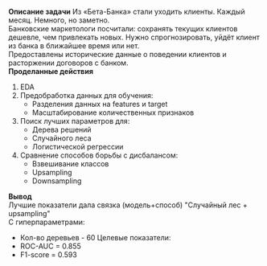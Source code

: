 **Описание задачи**
Из «Бета-Банка» стали уходить клиенты. Каждый месяц. Немного, но заметно.  
Банковские маркетологи посчитали: сохранять текущих клиентов дешевле, чем привлекать новых.
Нужно спрогнозировать, уйдёт клиент из банка в ближайшее время или нет.  
Предоставлены исторические данные о поведении клиентов и расторжении договоров с банком.  
**Проделанные действия**
1. EDA
2. Предобработка данных для обучения:
    - Разделения данных на features и target
    - Масштабирование количественных признаков
3. Поиск лучших параметров для:
    - Дерева решений
    - Случайного леса
    - Логистической регрессии
4. Сравнение способов борьбы с дисбалансом:
    - Взвешивание классов
    - Upsampling
    - Downsampling  

**Вывод**  
Лучшие показатели дала связка (модель+способ) "Случайный лес + upsampling"  
С гиперпараметрами:
- Кол-во деревьев - 60
Целевые показатели:
- ROC-AUC = 0.855
- F1-score = 0.593
